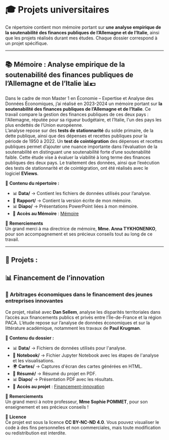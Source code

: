 # 🎓 **Projets universitaires**

Ce répertoire contient mon mémoire portant sur **une analyse empirique de la soutenabilité des finances publiques de l’Allemagne et de l’Italie**, ainsi que les projets réalisés durant mes études. Chaque dossier correspond à un projet spécifique.

---

## 📚 **Mémoire : Analyse empirique de la soutenabilité des finances publiques de l’Allemagne et de l’Italie** 📊💶

Dans le cadre de mon Master 1 en Économie – Expertise et Analyse des Données Économiques, j’ai réalisé en 2023-2024 un mémoire portant sur **la soutenabilité des finances publiques de l’Allemagne et de l’Italie**. Ce travail compare la gestion des finances publiques de ces deux pays : l'Allemagne, réputée pour sa rigueur budgétaire, et l’Italie, l'un des pays les plus endettés de l’Union européenne.  
L’analyse repose sur des **tests de stationnarité** du solde primaire, de la dette publique, ainsi que des dépenses et recettes publiques pour la période de 1950 à 2022. Un **test de cointégration** des dépenses et recettes publiques permet d’ajouter une nuance importante dans l’évaluation de la soutenabilité en distinguant une soutenabilité forte d’une soutenabilité faible. Cette étude vise à évaluer la viabilité à long terme des finances publiques des deux pays. Le traitement des données, ainsi que l’exécution des tests de stationnarité et de cointégration, ont été réalisés avec le logiciel **EViews**.

📂 **Contenu du répertoire :**  
- 📊 **Data/** → Contient les fichiers de données utilisés pour l’analyse.  
- 📑 **Rapport/** → Contient la version écrite de mon mémoire.  
- 📊 **Diapo/** → Présentations PowerPoint liées à mon mémoire.  
- 🔗 **Accès au Mémoire** : [Mémoire](https://github.com/ValentinGarreau/Projets-universitaires/tree/main/M%C3%A9moire)

🙏 **Remerciements**  
Un grand merci à ma directrice de mémoire, **Mme. Anna TYKHONENKO**, pour son accompagnement et ses précieux conseils tout au long de ce travail.

---
## 📝 **Projets :**

## 📊 **Financement de l’innovation**

### 📌 **Arbitrages économiques dans le financement des jeunes entreprises innovantes**

Ce projet, réalisé avec **Dan Sellem**, analyse les disparités territoriales dans l’accès aux financements publics et privés entre l’Île-de-France et la région PACA. L’étude repose sur l’analyse de données économiques et sur la littérature académique, notamment les travaux de **Paul Krugman**.

📂 **Contenu du dossier :**

- 📊 **Data/** → Fichiers de données utilisés pour l'analyse.  
- 📑 **Notebook/** → Fichier Jupyter Notebook avec les étapes de l'analyse et les visualisations.  
- 🌍 **Cartes/** → Captures d'écran des cartes générées en HTML.  
- 📄 **Résumé/** → Résumé du projet en PDF.  
- 📊 **Diapo/** → Présentation PDF avec les résultats.  
- 🔗 **Accès au projet** : [Financement-innovation](https://github.com/ValentinGarreau/Projets-universitaires/tree/main/Financement-innovation)

🙏 **Remerciements**  
Un grand merci à notre professeur, **Mme Sophie POMMET**, pour son enseignement et ses précieux conseils !

📜 **Licence**  
Ce projet est sous la licence **CC BY-NC-ND 4.0**. Vous pouvez visualiser le code à des fins personnelles et non commerciales, mais toute modification ou redistribution est interdite.
